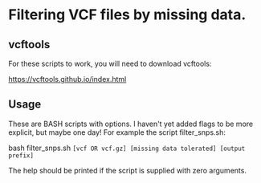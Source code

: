 # Filtering VCF files by missing data.

## vcftools

For these scripts to work, you will need to download vcftools:

https://vcftools.github.io/index.html


## Usage

These are BASH scripts with options. I haven't yet added flags to be more explicit, but maybe one day! For example the script filter_snps.sh:

bash filter_snps.sh `[vcf OR vcf.gz] [missing data tolerated] [output prefix]`

The help should be printed if the script is supplied with zero arguments.
